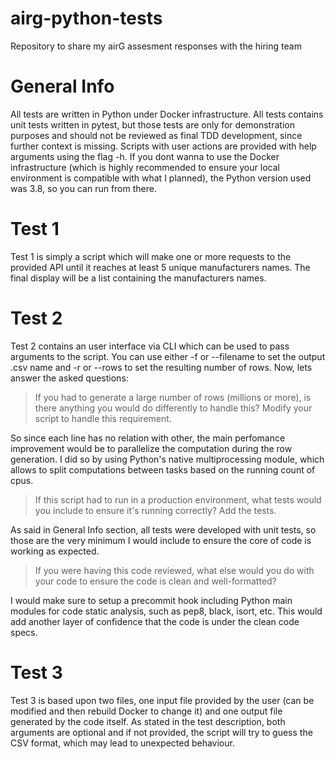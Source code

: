 # airg-python-tests
Repository to share my airG assesment responses with the hiring team

# General Info
All tests are written in Python under Docker infrastructure. All tests contains unit tests written in pytest, but those tests are only for demonstration purposes and should not be reviewed as final TDD development, since further context is missing. Scripts with user actions are provided with help arguments using the flag -h. If you dont wanna to use the Docker infrastructure (which is highly recommended to ensure your local environment is compatible with what I planned), the Python version used was 3.8, so you can run from there.

# Test 1
Test 1 is simply a script which will make one or more requests to the provided API until it reaches at least 5 unique manufacturers names. The final display will be a list containing the manufacturers names.

# Test 2
Test 2 contains an user interface via CLI which can be used to pass arguments to the script. You can use either -f or --filename to set the output .csv name and -r or --rows to set the resulting number of rows. Now, lets answer the asked questions:

> If you had to generate a large number of rows (millions or more), is there anything you would do differently to handle this? Modify your script to handle this requirement.

So since each line has no relation with other, the main perfomance improvement would be to parallelize the computation during the row generation. I did so by using Python's native multiprocessing module, which allows to split computations between tasks based on the running count of cpus.

> If this script had to run in a production environment, what tests would you include to ensure it's running correctly? Add the tests.

As said in General Info section, all tests were developed with unit tests, so those are the very minimum I would include to ensure the core of code is working as expected.

> If you were having this code reviewed, what else would you do with your code to ensure the code is clean and well-formatted?

I would make sure to setup a precommit hook including Python main modules for code static analysis, such as pep8, black, isort, etc. This would add another layer of confidence that the code is under the clean code specs.

# Test 3
Test 3 is based upon two files, one input file provided by the user (can be modified and then rebuild Docker to change it) and one output file generated by the code itself. As stated in the test description, both arguments are optional and if not provided, the script will try to guess the CSV format, which may lead to unexpected behaviour.
